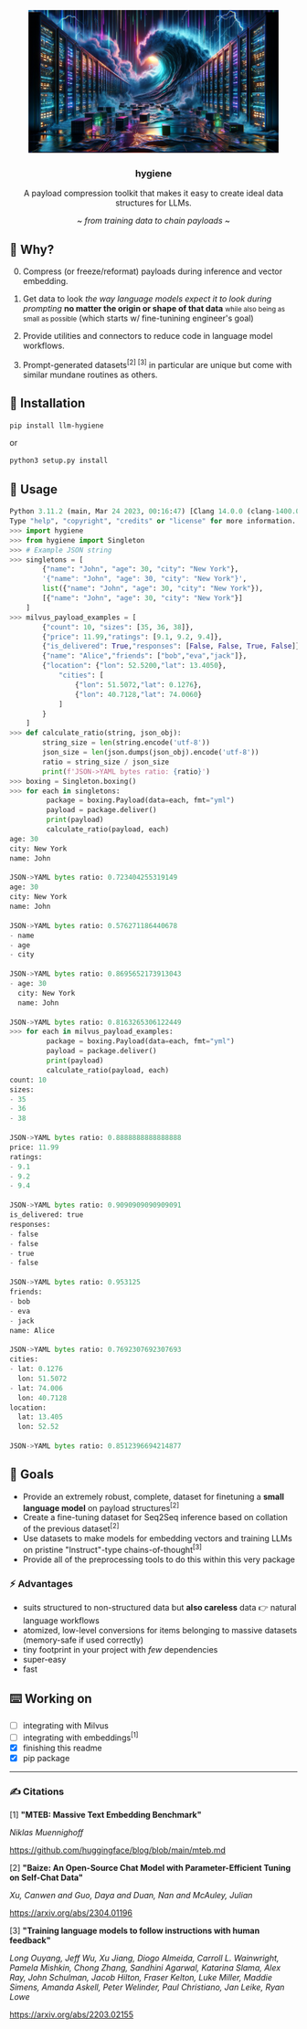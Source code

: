 <p align="center">
   <img height="250" src="./hygiene.png">
   <br>
   <h3 align="center">hygiene</h3>
   <p align="center">A payload compression toolkit that makes it easy to create ideal data structures for LLMs.</p>
   <p align="center"><i>~ from training data to chain payloads ~</i></p>
</p>

## 🤔 Why?

0. Compress (or freeze/reformat) payloads during inference and vector embedding.

1. Get data to look _the way language models expect it to look during prompting_ **no matter the origin or shape of that data** <small>while also being as small as possible</small> (which starts w/ fine-tunining engineer's goal)

2. Provide utilities and connectors to reduce code in language model workflows.

3. Prompt-generated datasets<sup>[2] [3]</sup> in particular are unique but come with similar mundane routines as others.


## 💾 Installation

``` bash
pip install llm-hygiene
```
or 
``` bash
python3 setup.py install
```



## 🤷 Usage

``` python
Python 3.11.2 (main, Mar 24 2023, 00:16:47) [Clang 14.0.0 (clang-1400.0.29.202)] on darwin
Type "help", "copyright", "credits" or "license" for more information.
>>> import hygiene
>>> from hygiene import Singleton
>>> # Example JSON string
>>> singletons = [
        {"name": "John", "age": 30, "city": "New York"},
        '{"name": "John", "age": 30, "city": "New York"}',
        list({"name": "John", "age": 30, "city": "New York"}),
        [{"name": "John", "age": 30, "city": "New York"}]
    ]
>>> milvus_payload_examples = [
        {"count": 10, "sizes": [35, 36, 38]},
        {"price": 11.99,"ratings": [9.1, 9.2, 9.4]},
        {"is_delivered": True,"responses": [False, False, True, False]},
        {"name": "Alice","friends": ["bob","eva","jack"]},
        {"location": {"lon": 52.5200,"lat": 13.4050},
            "cities": [
                {"lon": 51.5072,"lat": 0.1276},
                {"lon": 40.7128,"lat": 74.0060}
            ]
        }
    ]
>>> def calculate_ratio(string, json_obj):
        string_size = len(string.encode('utf-8'))
        json_size = len(json.dumps(json_obj).encode('utf-8'))
        ratio = string_size / json_size
        print(f'JSON->YAML bytes ratio: {ratio}')
>>> boxing = Singleton.boxing()
>>> for each in singletons:
         package = boxing.Payload(data=each, fmt="yml")
         payload = package.deliver()
         print(payload)
         calculate_ratio(payload, each)
age: 30
city: New York
name: John

JSON->YAML bytes ratio: 0.723404255319149
age: 30
city: New York
name: John

JSON->YAML bytes ratio: 0.576271186440678
- name
- age
- city

JSON->YAML bytes ratio: 0.8695652173913043
- age: 30
  city: New York
  name: John

JSON->YAML bytes ratio: 0.8163265306122449
>>> for each in milvus_payload_examples:
         package = boxing.Payload(data=each, fmt="yml")
         payload = package.deliver()
         print(payload)
         calculate_ratio(payload, each)
count: 10
sizes:
- 35
- 36
- 38

JSON->YAML bytes ratio: 0.8888888888888888
price: 11.99
ratings:
- 9.1
- 9.2
- 9.4

JSON->YAML bytes ratio: 0.9090909090909091
is_delivered: true
responses:
- false
- false
- true
- false

JSON->YAML bytes ratio: 0.953125
friends:
- bob
- eva
- jack
name: Alice

JSON->YAML bytes ratio: 0.7692307692307693
cities:
- lat: 0.1276
  lon: 51.5072
- lat: 74.006
  lon: 40.7128
location:
  lat: 13.405
  lon: 52.52

JSON->YAML bytes ratio: 0.8512396694214877
```

## 🥅 Goals

- Provide an extremely robust, complete, dataset for finetuning a **small language model** on payload structures<sup>[2]</sup>
- Create a fine-tuning dataset for Seq2Seq inference based on collation of the previous dataset<sup>[2]</sup>
- Use datasets to make models for embedding vectors and training LLMs on pristine "Instruct"-type chains-of-thought<sup>[3]</sup>
- Provide all of the preprocessing tools to do this within this very package

### ⚡️ Advantages

- suits structured to non-structured data but **also careless** data 👉 natural language workflows
- atomized, low-level conversions for items belonging to massive datasets (memory-safe if used correctly)
- tiny footprint in your project with _few_ dependencies
- super-easy
- fast

## ⌨️ Working on

- [ ] integrating with Milvus
- [ ] integrating with embeddings<sup>[1]</sup>
- [x] finishing this readme
- [x] pip package

<hr>

### ✍️ Citations

[1] **"MTEB: Massive Text Embedding Benchmark"**

_Niklas Muennighoff_

https://github.com/huggingface/blog/blob/main/mteb.md

[2] **"Baize: An Open-Source Chat Model with Parameter-Efficient Tuning on Self-Chat Data"**

_Xu, Canwen and Guo, Daya and Duan, Nan and McAuley, Julian_

https://arxiv.org/abs/2304.01196

[3] **"Training language models to follow instructions with human feedback"**

_Long Ouyang, Jeff Wu, Xu Jiang, Diogo Almeida, Carroll L. Wainwright, Pamela Mishkin, Chong Zhang, Sandhini Agarwal, Katarina Slama, Alex Ray, John Schulman, Jacob Hilton, Fraser Kelton, Luke Miller, Maddie Simens, Amanda Askell, Peter Welinder, Paul Christiano, Jan Leike, Ryan Lowe_

https://arxiv.org/abs/2203.02155
